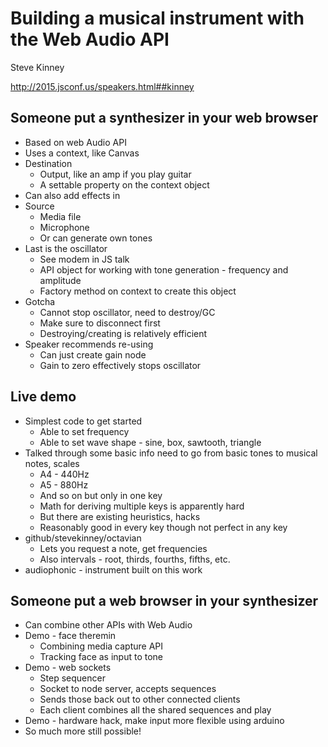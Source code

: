 # Building a musical instrument with the Web Audio API

Steve Kinney

http://2015.jsconf.us/speakers.html##kinney

## Someone put a synthesizer in your web browser
* Based on web Audio API
* Uses a context, like Canvas
* Destination
  * Output, like an amp if you play guitar
  * A settable property on the context object
* Can also add effects in
* Source
  * Media file
  * Microphone
  * Or can generate own tones
* Last is the oscillator
  * See modem in JS talk
  * API object for working with tone generation - frequency and amplitude
  * Factory method on context to create this object
* Gotcha
  * Cannot stop oscillator, need to destroy/GC
  * Make sure to disconnect first
  * Destroying/creating is relatively efficient
* Speaker recommends re-using
  * Can just create gain node
  * Gain to zero effectively stops oscillator

## Live demo
* Simplest code to get started
  * Able to set frequency
  * Able to set wave shape - sine, box, sawtooth, triangle
* Talked through some basic info need to go from basic tones to musical notes, scales
  * A4 - 440Hz
  * A5 - 880Hz
  * And so on but only in one key
  * Math for deriving multiple keys is apparently hard
  * But there are existing heuristics, hacks
  * Reasonably good in every key though not perfect in any key
* github/stevekinney/octavian
  * Lets you request a note, get frequencies
  * Also intervals - root, thirds, fourths, fifths, etc.
* audiophonic - instrument built on this work

## Someone put a web browser in your synthesizer
* Can combine other APIs with Web Audio
* Demo - face theremin
  * Combining media capture API
  * Tracking face as input to tone
* Demo - web sockets
  * Step sequencer
  * Socket to node server, accepts sequences
  * Sends those back out to other connected clients
  * Each client combines all the shared sequences and play
* Demo - hardware hack, make input more flexible using arduino
* So much more still possible!
